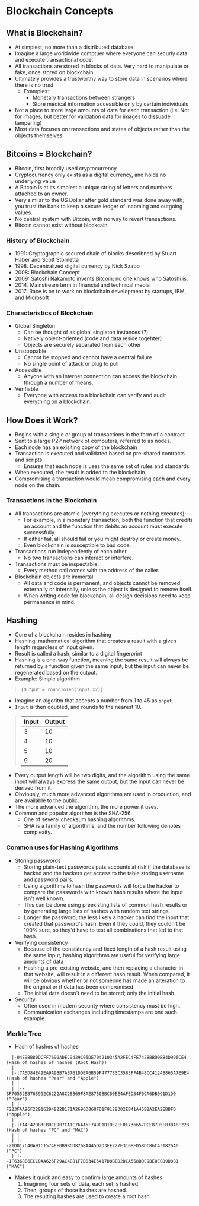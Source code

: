 # Blockchain Concepts

## What is Blockchain?

- At simplest, no more than a distributed database.
- Imagine a large worldwide comptuer where everyone can securly data and execute transactional code.
- All transactions are stored in blocks of data. Very hard to manipulate or fake, once stored on blockchain.
- Ultimately provides a trustworthy way to store data in scenarios where there is no trust.
  - Examples:
    - Monetary transactions between strangers
    - Store medical information accessible only by certain individuals
- Not a place to store large amounts of data for each transaction (i.e. Not for images, but better for validation data for images to dissuade tampering)
- Most data focuses on transactions and states of objects rather than the objects themselves.

## Bitcoins = Blockchain?

- Bitcoin, first broadly used cryptocurrency
- Cryptocurrency only exists as a digital currency, and holds no underlying value
- A Bitcoin is at its simplest a unique string of letters and numbers attached to an owner.
- Very similar to the US Dollar after gold standard was done away with; you trust the bank to keep a secure ledger of incoming and outgoing values.
- No central system with Bitcoin, with no way to revert transactions.
- Bitcoin cannot exist without blockcain

### History of Blockchain

- 1991: Cryptographic secured chain of blocks describned by Stuart Haber and Scott Stornetta
- 1998: Decentralized digital currency by Nick Szabo
- 2008: Blockchain Concept
- 2009: Satoshi Nakamoto invents Bitcoin; no one knows who Satoshi is.
- 2014: Mainstream term in financial and technical media
- 2017: Race is on to work on blockchain development by startups, IBM, and Microsoft

### Characteristics of Blockchain

- Global Singleton
  - Can be thought of as global singleton instances (?)
  - Natively object-oriented (code and data reside togehter)
  - Objects are securely separated from each other
- Unstoppable
  - Cannot be stopped and cannot have a central failure
  - No single point of attack or plug to pull
- Accessible
  - Anyone with an Internet connection can access the blockchain through a number of means.
- Verifiable
  - Everyone with access to a blockchain can verify and audit everything on a blockchain.

## How Does it Work?

- Begins with a single or group of transactions in the form of a contract
- Sent to a large P2P network of computers, referred to as nodes.
- Each node has an exisiting copy of the blockchain
- Transaction is executed and validated based on pre-shared contracts and scripts
  - Ensures that each node is uses the same set of rules and standards
- When executed, the result is added to the blockchain
- Compromising a transaction would mean compromising each and every node on the chain.

### Transactions in the Blockchain

- All transactions are atomic (everything executes or nothing executes);
  - For example, in a monetary transaction, both the function that credits an account and the function that debits an account must execute successfully.
  - If either fail, all should fail or you might destroy or create money.
  - Even blockchain is susceptible to bad code.
- Transactions run independently of each other.
  - No two transactions can interact or interfere.
- Transactions must be inspectable.
  - Every method call comes with the address of the caller.
- Blockchain objects are immortal
  - All data and code is permanent, and objects cannot be removed externally or internally, unless the object is designed to remove itself.
  - When writing code for blockchain, all design decisions need to keep permanence in mind.

## Hashing 

- Core of a blockchain resides in hashing
- Hashing: mathematical algorithm that creates a result with a given length regardless of input given.
- Result is called a hash, similar to a digital fingerprint
- Hashing is a one-way function, meaning the same result will always be returned by a function given the same input, but the input can never be regenerated based on the output.
- Example: Simple algorithm

> ```
> {Output = roundToTen(input x2)}
> ```

- Imagine an algoritm that accepts a number from 1 to 45 as `input`.
- `Input` is then doubled, and rounds to the nearest 10.

> Input | Output
> ---   | ---
> 3     | 10
> 4     | 10
> 5     | 10
> 9     | 20

- Every output length will be two digits, and the algorithm using the same input will always express the same output, but the input can never be derived from it.
- Obviously, much more advanced algorithms are used in production, and are available to the public.
- The more advanced the algorithm, the more power it uses.
- Common and popular algorithm is the SHA-256.
  - One of several checksum hashing algorithms.
  - SHA is a family of algorithms, and the number following denotes complexity.

### Common uses for Hashing Algorithms

- Storing passwords
  - Storing plain-text passwords puts accounts at risk if the database is hacked and the hackers get access to the table storing username and password pairs.
  - Using algorithms to hash the passwords will force the hacker to compare the passwords with known hash results where the input isn't well known.
  - This can be done using preexisting lists of common hash results or by generating large lists of hashes with random text strings.
  - Longer the password, the less likely a hacker can find the input that created that password's hash. Even if they could, they couldn't be 100% sure, so they'd have to test all combinations that led to that hash.
- Verifying consistency
  - Because of the consistency and fixed length of a hash result using the same input, hashing algorithms are useful for verifying large amounts of data
  - Hashing a pre-existing website, and then replacing a character in that website, will result in a different hash result. When compared, it will be obvious whether or not someone has made an alteration to the original or if data has been compromised
  - The initial data doesn't need to be stored; only the initial hash.
- Security
  - Often used in modern security where consistency must be high.
  - Communication exchanges including timestamps are one such example.

### Merkle Tree

- Hash of hashes of hashes

```
  |-04E9BB80DCFF7690ADEC9429C05DE704210345A2FEC4FE742BBBD0BB4D996CE4 (Hash of hashes of hashes (Root Hash))
  |
  |-|7A6D84E49EA9A9BB7A8761DDBA6B59F477783C3583FF4B48CC4124B865A7E9E4 (Hash of hashes "Pear" and "Apple")
  | |
  | |--BF70552EB765992C6222A8C28B69F8AE8750BBCD0EE4AFED34F0CA6DB091D1D0 ("Pear")
  | |--F223FAA96F22916294922B171A2696D868FD1F9129302EB41A45B2A2EA2EBBFD ("Apple")
  |
  |-|FA4F42DB3EBDCE907CA1C76AA5F749C1D1DE2EFDE736657DCE87D5E838A8F223 (Hash of hashes "PC" and "MAC")
  | |
  | |--21D017C40A91C15748F0B98CD826BA445D2D3FE227E310BFD58DCB6C431826A0 ("PC")
  | |--1F6368E6ECC0AA626F29AC4E81F7D034E5417D0BED2DCA558DDC9BE0ECD9D081 ("MAC")
```

- Makes it quick and easy to confirm large amounts of hashes
  1. Imagining four sets of data, each set is hashed.
  2. Then, groups of those hashes are hashed.
  3. The resulting hashes are used to create a root hash.